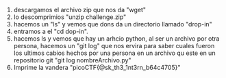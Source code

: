 1. descargamos el archivo zip que nos da "wget"
2. lo descomprimios "unzip challenge.zip"
3. hacemos un "ls" y vemos que dons da un directorio llamado "drop-in"
4. entramos a el "cd dop-in".
5. hacemos ls y vemos que hay un arhcio python, al ser un archivo por otra persona, hacemos un "git log" que nos ervira para saber cuales fueron los ultimos cabios hechos por una persona en un archivo qu este en un repositorio git "git log nombreArchivo.py"
6. Imprime la vandera "picoCTF{@sk_th3_1nt3rn_b64c4705}"